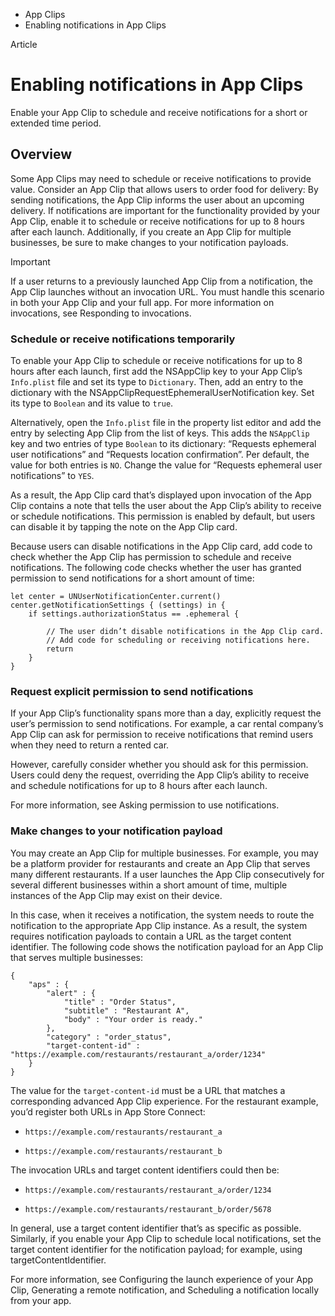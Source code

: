 

- App Clips
-  Enabling notifications in App Clips 

Article

# Enabling notifications in App Clips

Enable your App Clip to schedule and receive notifications for a short or extended time period.

## Overview

Some App Clips may need to schedule or receive notifications to provide value. Consider an App Clip that allows users to order food for delivery: By sending notifications, the App Clip informs the user about an upcoming delivery. If notifications are important for the functionality provided by your App Clip, enable it to schedule or receive notifications for up to 8 hours after each launch. Additionally, if you create an App Clip for multiple businesses, be sure to make changes to your notification payloads.

Important

If a user returns to a previously launched App Clip from a notification, the App Clip launches without an invocation URL. You must handle this scenario in both your App Clip and your full app. For more information on invocations, see Responding to invocations.

### Schedule or receive notifications temporarily

To enable your App Clip to schedule or receive notifications for up to 8 hours after each launch, first add the NSAppClip key to your App Clip’s `Info.plist` file and set its type to `Dictionary`. Then, add an entry to the dictionary with the NSAppClipRequestEphemeralUserNotification key. Set its type to `Boolean` and its value to `true`.

Alternatively, open the `Info.plist` file in the property list editor and add the entry by selecting App Clip from the list of keys. This adds the `NSAppClip` key and two entries of type `Boolean` to its dictionary: “Requests ephemeral user notifications” and “Requests location confirmation”. Per default, the value for both entries is `NO`. Change the value for “Requests ephemeral user notifications” to `YES`.

As a result, the App Clip card that’s displayed upon invocation of the App Clip contains a note that tells the user about the App Clip’s ability to receive or schedule notifications. This permission is enabled by default, but users can disable it by tapping the note on the App Clip card.

Because users can disable notifications in the App Clip card, add code to check whether the App Clip has permission to schedule and receive notifications. The following code checks whether the user has granted permission to send notifications for a short amount of time:

```
let center = UNUserNotificationCenter.current()
center.getNotificationSettings { (settings) in {
    if settings.authorizationStatus == .ephemeral {

        // The user didn’t disable notifications in the App Clip card.
        // Add code for scheduling or receiving notifications here.
        return
    }
}
```

### Request explicit permission to send notifications

If your App Clip’s functionality spans more than a day, explicitly request the user’s permission to send notifications. For example, a car rental company’s App Clip can ask for permission to receive notifications that remind users when they need to return a rented car.

However, carefully consider whether you should ask for this permission. Users could deny the request, overriding the App Clip’s ability to receive and schedule notifications for up to 8 hours after each launch.

For more information, see Asking permission to use notifications.

### Make changes to your notification payload

You may create an App Clip for multiple businesses. For example, you may be a platform provider for restaurants and create an App Clip that serves many different restaurants. If a user launches the App Clip consecutively for several different businesses within a short amount of time, multiple instances of the App Clip may exist on their device.

In this case, when it receives a notification, the system needs to route the notification to the appropriate App Clip instance. As a result, the system requires notification payloads to contain a URL as the target content identifier. The following code shows the notification payload for an App Clip that serves multiple businesses:

```
{
    "aps" : {
        "alert" : {
            "title" : "Order Status",
            "subtitle" : "Restaurant A",
            "body" : "Your order is ready."
        },
        "category" : "order_status",
        "target-content-id" : "https://example.com/restaurants/restaurant_a/order/1234"
    }
} 
```

The value for the `target-content-id` must be a URL that matches a corresponding advanced App Clip experience. For the restaurant example, you’d register both URLs in App Store Connect:

- `https://example.com/restaurants/restaurant_a`

- `https://example.com/restaurants/restaurant_b`

The invocation URLs and target content identifiers could then be:

- `https://example.com/restaurants/restaurant_a/order/1234`

- `https://example.com/restaurants/restaurant_b/order/5678`

In general, use a target content identifier that’s as specific as possible. Similarly, if you enable your App Clip to schedule local notifications, set the target content identifier for the notification payload; for example, using targetContentIdentifier.

For more information, see Configuring the launch experience of your App Clip, Generating a remote notification, and Scheduling a notification locally from your app.

